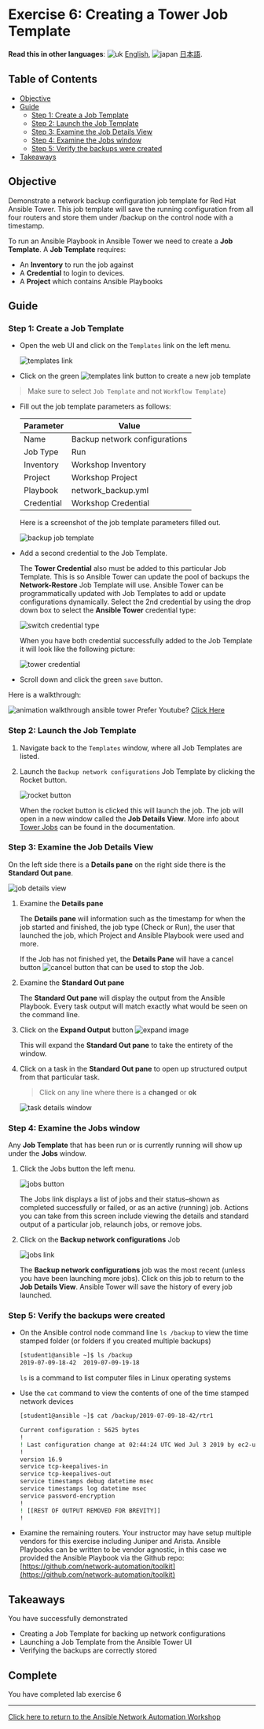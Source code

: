 # Exercise 6: Creating a Tower Job Template

**Read this in other languages**: ![uk](../../../images/uk.png) [English](README.md),  ![japan](../../../images/japan.png) [日本語](README.ja.md).

## Table of Contents

* [Objective](#objective)
* [Guide](#guide)
  * [Step 1: Create a Job Template](#step-1-create-a-job-template)
  * [Step 2: Launch the Job Template](#step-2-launch-the-job-template)
  * [Step 3: Examine the Job Details View](#step-3-examine-the-job-details-view)
  * [Step 4: Examine the Jobs window](#step-4-examine-the-jobs-window)
  * [Step 5: Verify the backups were created](#step-5-verify-the-backups-were-created)
* [Takeaways](#takeaways)

## Objective

Demonstrate a network backup configuration job template for Red Hat Ansible Tower.  This job template will save the running configuration from all four routers and store them under /backup on the control node with a timestamp.

To run an Ansible Playbook in Ansible Tower we need to create a **Job Template**.  A **Job Template** requires:

* An **Inventory** to run the job against
* A **Credential** to login to devices.
* A **Project** which contains Ansible Playbooks

## Guide

### Step 1: Create a Job Template

* Open the web UI and click on the `Templates` link on the left menu.

  ![templates link](images/templates.png)

* Click on the green ![templates link](images/add.png) button to create a new job template

> Make sure to select `Job Template` and not `Workflow Template`)

* Fill out the job template parameters as follows:

  | Parameter | Value |
  |---|---|
  | Name  | Backup network configurations  |
  |  Job Type |  Run |
  |  Inventory |  Workshop Inventory |
  |  Project |  Workshop Project |
  |  Playbook |  network_backup.yml |
  |  Credential |  Workshop Credential |

  Here is a screenshot of the job template parameters filled out.

  ![backup job template](images/backup.png)

* Add a second credential to the Job Template.

  The **Tower Credential** also must be added to this particular Job Template.  This is so Ansible Tower can update the pool of backups the **Network-Restore** Job Template will use. Ansible Tower can be programmatically updated with Job Templates to add or update configurations dynamically.  Select the 2nd credential by using the drop down box to select the **Ansible Tower** credential type:

  ![switch credential type](images/ansible_tower_cred.png)

  When you have both credential successfully added to the Job Template it will look like the following picture:

  ![tower credential](images/tower_credential.png)

* Scroll down and click the green `save` button.

Here is a walkthrough:

![animation walkthrough ansible tower](images/job_template.gif)
Prefer Youtube?  [Click Here](https://youtu.be/Vd4jyx7xGuU)

### Step 2: Launch the Job Template

1. Navigate back to the `Templates` window, where all Job Templates are listed.

2. Launch the `Backup network configurations` Job Template by clicking the Rocket button.

    ![rocket button](images/rocket.png)

    When the rocket button is clicked this will launch the job.  The job will open in a new window called the **Job Details View**.  More info about [Tower Jobs](https://docs.ansible.com/ansible-tower/latest/html/userguide/jobs.html) can be found in the documentation.

### Step 3: Examine the Job Details View

On the left side there is a **Details pane** on the right side there is the **Standard Out pane**.

![job details view](images/jobfinish.png)

1. Examine the **Details pane**

   The **Details pane** will information such as the timestamp for when the job started and finished, the job type (Check or Run), the user that launched the job, which Project and Ansible Playbook were used and more.

   If the Job has not finished yet, the **Details Pane** will have a cancel button ![cancel button](images/cancel.png) that can be used to stop the Job.

2. Examine the **Standard Out pane**

   The **Standard Out pane** will display the output from the Ansible Playbook.  Every task output will match exactly what would be seen on the command line.

3. Click on the **Expand Output** button ![expand image](images/expand.png)

   This will expand the **Standard Out pane** to take the entirety of the window.

4. Click on a task in the **Standard Out pane** to open up structured output from that particular task.

   > Click on any line where there is a **changed** or **ok**

   ![task details window](images/task_details.png)

### Step 4: Examine the Jobs window

Any **Job Template** that has been run or is currently running will show up under the **Jobs** window.

1. Click the Jobs button the left menu.

   ![jobs button](images/jobs.png)

   The Jobs link displays a list of jobs and their status–shown as completed successfully or failed, or as an active (running) job. Actions you can take from this screen include viewing the details and standard output of a particular job, relaunch jobs, or remove jobs.

2. Click on the **Backup network configurations** Job

   ![jobs link](images/jobslink.png)

   The **Backup network configurations** job was the most recent (unless you have been launching more jobs).  Click on this job to return to the **Job Details View**.  Ansible Tower will save the history of every job launched.

### Step 5: Verify the backups were created

* On the Ansible control node command line `ls /backup` to view the time stamped folder (or folders if you created multiple backups)

  ```sh
  [student1@ansible ~]$ ls /backup
  2019-07-09-18-42  2019-07-09-19-18
  ```

  `ls` is a command to list computer files in Linux operating systems

* Use the `cat` command to view the contents of one of the time stamped network devices

  ```sh
  [student1@ansible ~]$ cat /backup/2019-07-09-18-42/rtr1

  Current configuration : 5625 bytes
  !
  ! Last configuration change at 02:44:24 UTC Wed Jul 3 2019 by ec2-user
  !
  version 16.9
  service tcp-keepalives-in
  service tcp-keepalives-out
  service timestamps debug datetime msec
  service timestamps log datetime msec
  service password-encryption
  !
  ! [[REST OF OUTPUT REMOVED FOR BREVITY]]
  !
  ```

* Examine the remaining routers.  Your instructor may have setup multiple vendors for this exercise including Juniper and Arista.  Ansible Playbooks can be written to be vendor agnostic,  in this case we provided the Ansible Playbook via the Github repo: [https://github.com/network-automation/toolkit](https://github.com/network-automation/toolkit)

## Takeaways

You have successfully demonstrated

* Creating a Job Template for backing up network configurations
* Launching a Job Template from the Ansible Tower UI
* Verifying the backups are correctly stored

## Complete

You have completed lab exercise 6

---
[Click here to return to the Ansible Network Automation Workshop](../README.md)
